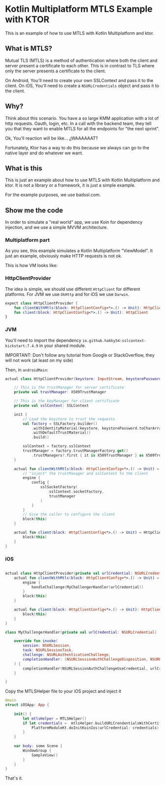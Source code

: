# Kotlin Multiplatform MTLS Example with KTOR

This is an example of how to use MTLS with Kotlin Multiplatform and ktor.

## What is MTLS?

Mutual TLS (MTLS) is a method of authentication where both the client and server present a certificate to each other.
This is in contrast to TLS where only the server presents a certificate to the client.

On Android, You'll need to create your own SSLContext and pass it to the client.
On iOS, You'll need to create a `NSURLCredentials` object and pass it to the client.

## Why?

Think about this scenario. You have a so large KMM application with a lot of http requests. Oauth, login, etc.
In a call with the backend team, they tell you that they want to enable MTLS for all the endpoints for "the next
sprint".

Ok, You'll reaction will be like... ¿WAAAAAAT?

Fortunately, Ktor has a way to do this because we always can go to the native layer and do whatever we want.

## What is this

This is just an example about how to use MTLS with Kotlin Multiplatform and ktor. It is not a library or a framework, it
is just a simple example.

For the example purposes, we use badssl.com.

## Show me the code

In order to simulate a "real world" app, we use Koin for dependency injection, and we use a simple MVVM architecture.

### Multiplatform part

As you see, this example simulates a Kotlin Multiplatform "ViewModel". It just an example, obviously make HTTP requests
is not ok.

This is how VM looks like:

### HttpClientProvider

The idea is simple, we should use different `HttpClient` for different platforms. For JVM we use `OkHttp` and for iOS we
use `Darwin`.

```kotlin
expect class HttpClientProvider {
    fun clientWithMtls(block: HttpClientConfig<*>.() -> Unit): HttpClient
    fun client(block: HttpClientConfig<*>.() -> Unit): HttpClient
}
```

### JVM

You'll need to import the dependency `io.github.hakky54:sslcontext-kickstart:7.4.9` in your shared module.

IMPORTANT: Don't follow any tutorial from Google or StackOverflow, they will not work (at least on my side)

Then, in `androidMain`:

```kotlin
actual class HttpClientProvider(keystore: InputStream, keystorePassword: String) {

    // This is the trustManager for server certificate
    private val trustManager: X509TrustManager

    // This is the keyManager for client certificate
    private val sslContext: SSLContext

    init {
        // Load the keystore to trust the requests
        val factory = SSLFactory.builder()
            .withIdentityMaterial(keystore, keystorePassword.toCharArray(), "PKCS12")
            .withDefaultTrustMaterial()
            .build()

        sslContext = factory.sslContext
        trustManager = factory.trustManagerFactory.get()
            .trustManagers?.first { it is X509TrustManager } as X509TrustManager
    }

    actual fun clientWithMtls(block: HttpClientConfig<*>.() -> Unit) = HttpClient(OkHttp) {
        // "inject" the trustManager and sslContext to the client
        engine {
            config {
                sslSocketFactory(
                    sslContext.socketFactory,
                    trustManager
                )
            }
        }
        // Give the caller to configure the client
        block(this)
    }

    actual fun client(block: HttpClientConfig<*>.() -> Unit) = HttpClient(OkHttp) {
        block(this)
    }
}
```

### iOS

```kotlin

actual class HttpClientProvider(private val urlCredential: NSURLCredential) {
    actual fun clientWithMtls(block: HttpClientConfig<*>.() -> Unit) = HttpClient(Darwin) {
        engine {
            handleChallenge(MyChallengerHandler(urlCredential))
        }
        block(this)
    }

    actual fun client(block: HttpClientConfig<*>.() -> Unit): HttpClient = HttpClient(Darwin) {
        block(this)
    }
}

class MyChallengerHandler(private val urlCredential: NSURLCredential) : ChallengeHandler {

    override fun invoke(
        session: NSURLSession,
        task: NSURLSessionTask,
        challenge: NSURLAuthenticationChallenge,
        completionHandler: (NSURLSessionAuthChallengeDisposition, NSURLCredential?) -> Unit
    ) {
        completionHandler(NSURLSessionAuthChallengeUseCredential, urlCredential)
    }

}

```

Copy the MTLSHelper file to your iOS project and inject it

```swift
@main
struct iOSApp: App {
    
    init() {
        let mtlsHelper = MTLSHelper()
        if let credentials =  mtlsHelper.buildURLCrendentialsWithCertificate() {
            PlatformModuleKt.doInitKoinIos(urlCredential: credentials)
        }
    }
    
	var body: some Scene {
		WindowGroup {
			SampleView()
		}
	}
}

```

That's it.